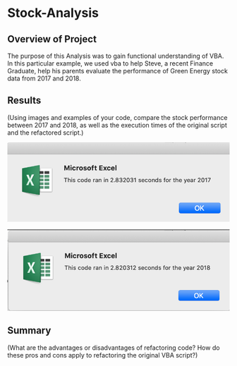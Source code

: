 # Stock-Analysis

## Overview of Project
The purpose of this Analysis was to gain functional understanding of VBA. In this particular example, we used vba to help Steve, a recent Finance Graduate, help his parents evaluate the performance of Green Energy stock data from 2017 and 2018.

## Results
(Using images and examples of your code, compare the stock performance between 2017 and 2018, as well as the execution times of the original script and the refactored script.)

![alt text](https://github.com/niklasax/stock-analysis/blob/main/VBA_Challenge_2017.png)

![alt text](https://github.com/niklasax/stock-analysis/blob/main/VBA_Challenge_2018.png)

## Summary
(What are the advantages or disadvantages of refactoring code?
How do these pros and cons apply to refactoring the original VBA script?)
